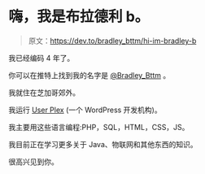 # 嗨，我是布拉德利 b。

> 原文：<https://dev.to/bradley_bttm/hi-im-bradley-b>

我已经编码 4 年了。

你可以在推特上找到我的名字是 [@Bradley_Bttm](https://twitter.com/Bradley_Bttm) 。

我就住在芝加哥郊外。

我运行 [User Plex](https://userplex.com) (一个 WordPress 开发机构)。

我主要用这些语言编程:PHP，SQL，HTML，CSS，JS。

我目前正在学习更多关于 Java、物联网和其他东西的知识。

很高兴见到你。